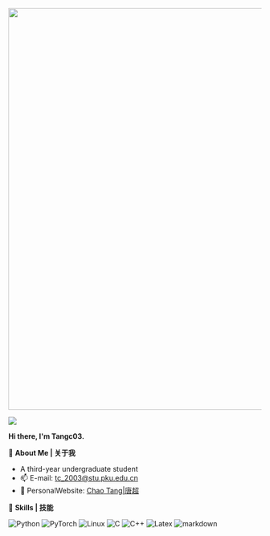 <p align="center">
    <!-- https://github.com/DenverCoder1/readme-typing-svg -->
    <img width="800" src="https://readme-typing-svg.demolab.com?font=LXGW+WenKai+TC&size=22&pause=100&duration=3000&center=true&vCenter=true&random=false&width=600&lines=Welcome+to+my+GitHub+profile+page!;欢迎来到我的 GitHub 主页！" />
</p>

![](https://komarev.com/ghpvc/?username=tangc03)

**Hi there, I'm Tangc03.**

:tangerine: **About Me | 关于我**

- A third-year undergraduate student
- :mailbox: E-mail: tc_2003@stu.pku.edu.cn
- :custard: PersonalWebsite: [Chao Tang|唐超](https://tangc03.github.io)

:tea: **Skills | 技能**

![Python](https://img.shields.io/badge/Python-FFD43B?style=for-the-badge&logo=python&logoColor=blue)
![PyTorch](https://img.shields.io/badge/PyTorch-EE4C2C?style=for-the-badge&logo=pytorch&logoColor=white)
![Linux](https://img.shields.io/badge/Linux-FCC624?style=for-the-badge&logo=linux&logoColor=black)
![C](https://img.shields.io/badge/C-00599C?style=for-the-badge&logo=c&logoColor=white)
![C++](https://img.shields.io/badge/C%2B%2B-00599C?style=for-the-badge&logo=c%2B%2B&logoColor=white)
![Latex](https://img.shields.io/badge/LaTeX-47A141?style=for-the-badge&logo=LaTeX&logoColor=white)
![markdown](https://img.shields.io/badge/Markdown-000000?style=for-the-badge&logo=markdown&logoColor=white)

<!--
**Tangc03/TangC03** is a ✨ _special_ ✨ repository because its `README.md` (this file) appears on your GitHub profile.

Here are some ideas to get you started:

- 🔭 I’m currently working on ...
- 🌱 I’m currently learning ...
- 👯 I’m looking to collaborate on ...
- 🤔 I’m looking for help with ...
- 💬 Ask me about ...
- 📫 How to reach me: ...
- 😄 Pronouns: ...
- ⚡ Fun fact: ...
-->
